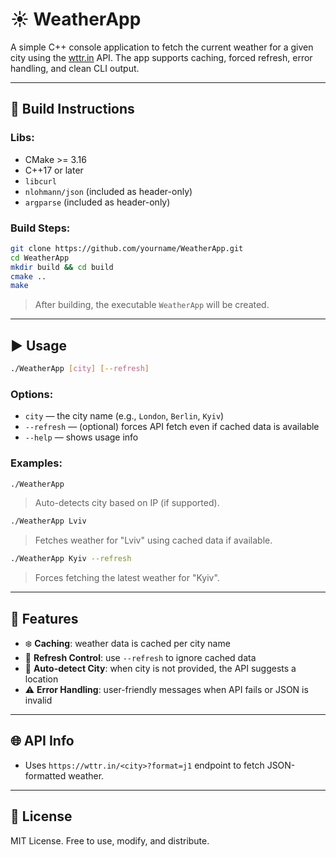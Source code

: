 # ☀️ WeatherApp

A simple C++ console application to fetch the current weather for a given city using the [wttr.in](https://wttr.in) API. The app supports caching, forced refresh, error handling, and clean CLI output.

---

## 🔧 Build Instructions

### Libs:

- CMake >= 3.16
- C++17 or later
- `libcurl`
- `nlohmann/json` (included as header-only)
- `argparse` (included as header-only)

### Build Steps:

```bash
git clone https://github.com/yourname/WeatherApp.git
cd WeatherApp
mkdir build && cd build
cmake ..
make
```

> After building, the executable `WeatherApp` will be created.

---

## ▶️ Usage

```bash
./WeatherApp [city] [--refresh]
```

### Options:

- `city` — the city name (e.g., `London`, `Berlin`, `Kyiv`)
- `--refresh` — (optional) forces API fetch even if cached data is available
- `--help` — shows usage info

### Examples:

```bash
./WeatherApp
```

> Auto-detects city based on IP (if supported).

```bash
./WeatherApp Lviv
```

> Fetches weather for "Lviv" using cached data if available.

```bash
./WeatherApp Kyiv --refresh
```

> Forces fetching the latest weather for "Kyiv".

---

## 🧪 Features

- ❄️ **Caching**: weather data is cached per city name
- 📂 **Refresh Control**: use `--refresh` to ignore cached data
- 🔀 **Auto-detect City**: when city is not provided, the API suggests a location
- ⚠️ **Error Handling**: user-friendly messages when API fails or JSON is invalid

---

## 🌐 API Info

- Uses `https://wttr.in/<city>?format=j1` endpoint to fetch JSON-formatted weather.

---

## 📄 License

MIT License. Free to use, modify, and distribute.

